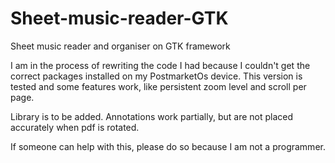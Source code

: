 # Sheet-music-reader-GTK
Sheet music reader and organiser on GTK framework

I am in the process of rewriting the code I had because I couldn't get the correct
packages installed on my PostmarketOs device.
This version is tested and some features work, like persistent zoom level and scroll per page.

Library is to be added.
Annotations work partially, but are not placed accurately when pdf is rotated.

If someone can help with this, please do so because I am not a programmer.
